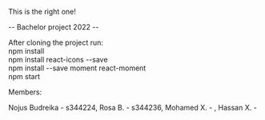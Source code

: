 This is the right one!

-- Bachelor project 2022 --

After cloning the project run:<br/>
npm install<br/>
npm install react-icons --save<br/>
npm install --save moment react-moment<br/>
npm start<br/>

Members:

Nojus Budreika - s344224,
Rosa B. - s344236,
Mohamed X. - ,
Hassan X. - 
